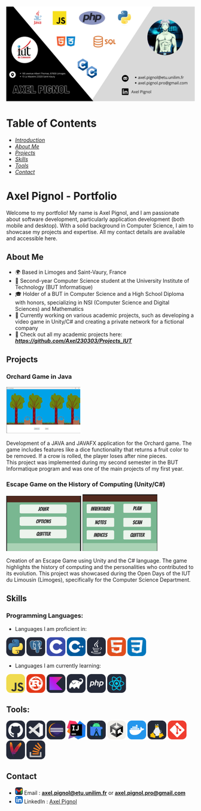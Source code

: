 ![Banner](https://github.com/Axel230303/Image/blob/main/Axel%20Pignol.jpg)

# Table of Contents
* _[Introduction](#axel-pignol---portfolio)_
* _[About Me](#about-me)_
* _[Projects](#projects)_
* _[Skills](#skills)_
* _[Tools](#tools)_
* _[Contact](#contact)_

# Axel Pignol - Portfolio

Welcome to my portfolio! My name is Axel Pignol, and I am passionate about software development, particularly application development (both mobile and desktop). With a solid background in Computer Science, I aim to showcase my projects and expertise. All my contact details are available and accessible here.

## About Me

- 🌍 Based in Limoges and Saint-Vaury, France  
- 💼 Second-year Computer Science student at the University Institute of Technology (BUT Informatique)  
- 🎓 Holder of a BUT in Computer Science and a High School Diploma with honors, specializing in NSI (Computer Science and Digital Sciences) and Mathematics  
- 🚀 Currently working on various academic projects, such as developing a video game in Unity/C# and creating a private network for a fictional company  
- 🦾 Check out all my academic projects here: _**https://github.com/Axel230303/Projects_IUT**_  

## Projects

### Orchard Game in Java
<img src="https://github.com/Axel230303/Image/blob/main/Leverger.png" width="200">

Development of a JAVA and JAVAFX application for the Orchard game. The game includes features like a dice functionality that returns a fruit color to be removed. If a crow is rolled, the player loses after nine pieces.  
This project was implemented during my second semester in the BUT Informatique program and was one of the main projects of my first year.

### Escape Game on the History of Computing (Unity/C#)
<img src="https://github.com/Axel230303/Image/blob/main/Unity2.png" width="200">
<img src="https://github.com/Axel230303/Image/blob/main/Unity.png" width="200">

Creation of an Escape Game using Unity and the C# language. The game highlights the history of computing and the personalities who contributed to its evolution. This project was showcased during the Open Days of the IUT du Limousin (Limoges), specifically for the Computer Science Department.

## Skills

### Programming Languages:

- Languages I am proficient in:

<img src="https://github.com/tandpfun/skill-icons/blob/main/icons/Python-Dark.svg" width="50"> <img src="https://github.com/tandpfun/skill-icons/blob/main/icons/PostgreSQL-Dark.svg" width="50"> <img src="https://github.com/tandpfun/skill-icons/blob/main/icons/C.svg" width="50"> <img src="https://github.com/tandpfun/skill-icons/blob/main/icons/CPP.svg" width="50"> <img src="https://github.com/tandpfun/skill-icons/blob/main/icons/Java-Dark.svg" width="50"> <img src="https://github.com/tandpfun/skill-icons/blob/main/icons/HTML.svg" width="50"> <img src="https://github.com/tandpfun/skill-icons/blob/main/icons/CSS.svg" width="50">

- Languages I am currently learning:

<img src="https://github.com/tandpfun/skill-icons/blob/main/icons/JavaScript.svg" width="50"> <img src="https://github.com/tandpfun/skill-icons/blob/main/icons/Rust.svg" width="50"> <img src="https://github.com/tandpfun/skill-icons/blob/main/icons/Kotlin-Dark.svg" width="50"> <img src="https://github.com/tandpfun/skill-icons/blob/main/icons/Gradle-Dark.svg" width="50"> <img src="https://github.com/tandpfun/skill-icons/blob/main/icons/PHP-Dark.svg" width="50"> <img src="https://github.com/tandpfun/skill-icons/blob/main/icons/React-Dark.svg" width="50">

## Tools:

<img src="https://github.com/tandpfun/skill-icons/blob/main/icons/Github-Dark.svg" width="50"> <img src="https://github.com/tandpfun/skill-icons/blob/main/icons/VSCode-Dark.svg" width="50"> <img src="https://github.com/tandpfun/skill-icons/blob/main/icons/Eclipse-Dark.svg" width="50"> <img src="https://github.com/Axel230303/Image/blob/main/intellij.jpg" width="50"> <img src="https://github.com/tandpfun/skill-icons/blob/main/icons/AndroidStudio-Dark.svg" width="50"> <img src="https://github.com/tandpfun/skill-icons/blob/main/icons/Unity-Light.svg" width="50"> <img src="https://github.com/tandpfun/skill-icons/blob/main/icons/Docker.svg" width="50"> <img src="https://github.com/tandpfun/skill-icons/blob/main/icons/Linux-Dark.svg" width="50"> <img src="https://github.com/tandpfun/skill-icons/blob/main/icons/Git.svg" width="50"> <img src="https://github.com/tandpfun/skill-icons/blob/main/icons/Maven-Dark.svg" width="50"> <img src="https://github.com/tandpfun/skill-icons/blob/main/icons/StackOverflow-Dark.svg" width="50">

## Contact

- <img src="https://github.com/tandpfun/skill-icons/blob/main/icons/Gmail-Dark.svg" width="20"> Email : **axel.pignol@etu.unilim.fr** or **axel.pignol.pro@gmail.com**
- <img src="https://github.com/tandpfun/skill-icons/blob/main/icons/LinkedIn.svg" width="20"> LinkedIn : [Axel Pignol](https://www.linkedin.com/in/axel-pignol-6b27042a4/)
